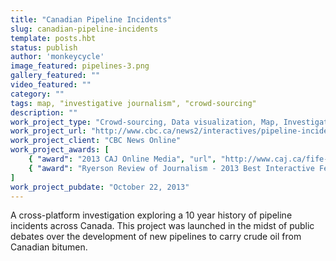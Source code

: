 ```yaml
---
title: "Canadian Pipeline Incidents"
slug: canadian-pipeline-incidents
template: posts.hbt
status: publish
author: 'monkeycycle'
image_featured: pipelines-3.png
gallery_featured: ""
video_featured: ""
category: ""
tags: map, "investigative journalism", "crowd-sourcing"
description: ""
work_project_type: "Crowd-sourcing, Data visualization, Map, Investigative Journalism"
work_project_url: "http://www.cbc.ca/news2/interactives/pipeline-incidents/"
work_project_client: "CBC News Online"
work_project_awards: [
    { "award": "2013 CAJ Online Media", "url", "http://www.caj.ca/fife-takes-top-investigative-caj-award/" },
    { "award": "Ryerson Review of Journalism - 2013 Best Interactive Features", "url": "https://www.facebook.com/media/set/?set=a.10151989000436446.1073741827.144492516445&type=1" }
]
work_project_pubdate: "October 22, 2013"
---
```


A cross-platform investigation exploring a 10 year history of pipeline incidents across Canada. This project was launched in the midst of public debates over the development of new pipelines to carry crude oil from Canadian bitumen.
